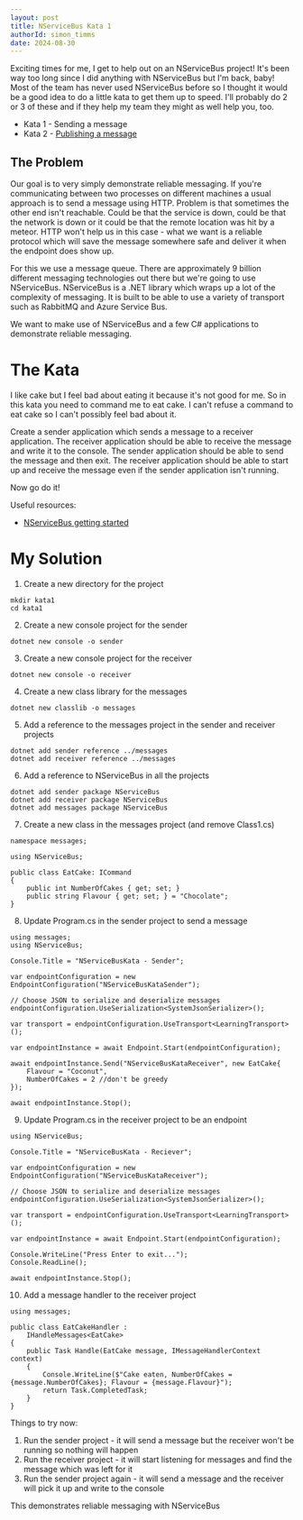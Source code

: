 ```yaml
---
layout: post
title: NServiceBus Kata 1
authorId: simon_timms
date: 2024-08-30
---
```


Exciting times for me, I get to help out on an NServiceBus project! It's been way too long since I did anything with NServiceBus but I'm back, baby! Most of the team has never used NServiceBus before so I thought it would be a good idea to do a little kata to get them up to speed. I'll probably do 2 or 3 of these and if they help my team they might as well help you, too.

* Kata 1 - Sending a message
* Kata 2 - [Publishing a message](nservicebus-kata-2) 

## The Problem

Our goal is to very simply demonstrate reliable messaging. If you're communicating between two processes on different machines a usual approach is to send a message using HTTP. Problem is that sometimes the other end isn't reachable. Could be that the service is down, could be that the network is down or it could be that the remote location was hit by a meteor. HTTP won't help us in this case - what we want is a reliable protocol which will save the message somewhere safe and deliver it when the endpoint does show up. 

For this we use a message queue. There are approximately 9 billion different messaging technologies out there but we're going to use NServiceBus. NServiceBus is a .NET library which wraps up a lot of the complexity of messaging. It is built to be able to use a variety of transport such as  RabbitMQ and Azure Service Bus.

We want to make use of NServiceBus and a few C# applications to demonstrate reliable messaging.

# The Kata

I like cake but I feel bad about eating it because it's not good for me. So in this kata you need to command me to eat cake. I can't refuse a command to eat cake so I can't possibly feel bad about it.

Create a sender application which sends a message to a receiver application. The receiver application should be able to receive the message and write it to the console. The sender application should be able to send the message and then exit. The receiver application should be able to start up and receive the message even if the sender application isn't running.

Now go do it!

Useful resources: 

* [NServiceBus getting started](https://docs.particular.net/tutorials/nservicebus-step-by-step/1-getting-started/)

# My Solution


1. Create a new directory for the project
```
mkdir kata1
cd kata1
```

2. Create a new console project for the sender
```
dotnet new console -o sender
```

3. Create a new console project for the receiver 
```
dotnet new console -o receiver
```

4. Create a new class library for the messages
```
dotnet new classlib -o messages
```

5. Add a reference to the messages project in the sender and receiver projects
```
dotnet add sender reference ../messages
dotnet add receiver reference ../messages
```

6. Add a reference to NServiceBus in all the projects
```
dotnet add sender package NServiceBus
dotnet add receiver package NServiceBus
dotnet add messages package NServiceBus
```

7. Create a new class in the messages project (and remove Class1.cs)

```
namespace messages;

using NServiceBus;

public class EatCake: ICommand
{
    public int NumberOfCakes { get; set; }
    public string Flavour { get; set; } = "Chocolate";
}
```

8. Update Program.cs in the sender project to send a message

```
using messages;
using NServiceBus;

Console.Title = "NServiceBusKata - Sender";

var endpointConfiguration = new EndpointConfiguration("NServiceBusKataSender");

// Choose JSON to serialize and deserialize messages
endpointConfiguration.UseSerialization<SystemJsonSerializer>();

var transport = endpointConfiguration.UseTransport<LearningTransport>();

var endpointInstance = await Endpoint.Start(endpointConfiguration);

await endpointInstance.Send("NServiceBusKataReceiver", new EatCake{
    Flavour = "Coconut",
    NumberOfCakes = 2 //don't be greedy
});

await endpointInstance.Stop();
```

9. Update Program.cs in the receiver project to be an endpoint

```
using NServiceBus;

Console.Title = "NServiceBusKata - Reciever";

var endpointConfiguration = new EndpointConfiguration("NServiceBusKataReceiver");

// Choose JSON to serialize and deserialize messages
endpointConfiguration.UseSerialization<SystemJsonSerializer>();

var transport = endpointConfiguration.UseTransport<LearningTransport>();

var endpointInstance = await Endpoint.Start(endpointConfiguration);

Console.WriteLine("Press Enter to exit...");
Console.ReadLine();

await endpointInstance.Stop();
```

10. Add a message handler to the receiver project

```
using messages;

public class EatCakeHandler :
    IHandleMessages<EatCake>
{
    public Task Handle(EatCake message, IMessageHandlerContext context)
    {
        Console.WriteLine($"Cake eaten, NumberOfCakes = {message.NumberOfCakes}; Flavour = {message.Flavour}");
        return Task.CompletedTask;
    }
}
```

Things to try now:

1. Run the sender project - it will send a message but the receiver won't be running so nothing will happen
2. Run the receiver project - it will start listening for messages and find the message which was left for it
3. Run the sender project again - it will send a message and the receiver will pick it up and write to the console

This demonstrates reliable messaging with NServiceBus
